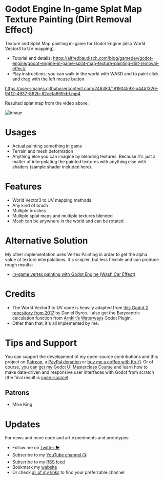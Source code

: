 # Godot Engine In-game Splat Map Texture Painting (Dirt Removal Effect)

Texture and Splat Map painting in-game for Godot Engine (also World Vector3 to UV mapping).

- Tutorial and details: https://alfredbaudisch.com/blog/gamedev/godot-engine/godot-engine-in-game-splat-map-texture-painting-dirt-removal-effect/
- Play instructions: you can walk in the world with WASD and to paint click and drag with the left mouse button

https://user-images.githubusercontent.com/248383/181904593-a44b1326-94f2-4937-882b-82cefa869cbf.mp4

Resulted splat map from the video above:

![image](https://user-images.githubusercontent.com/248383/181905127-32d9533a-ef76-40cb-b2a5-b1c39130e6fe.png)

# Usages
<ul><li>Actual painting something in game</li><li>Terrain and mesh deformation</li><li>Anything else you can imagine by blending textures. Because it's just a matter of interpolating the painted textures with anything else with shaders (sample shader included here).</li></ul>

# Features
<ul><li>World Vector3 to UV mapping methods</li><li>Any kind of brush</li><li>Multiple brushes</li><li>Multiple splat maps and multiple textures blended</li><li>Mesh can be anywhere in the world and can be rotated</li></ul>

# Alternative Solution
My other implementation uses Vertex Painting in order to get the alpha value of texture interpolations. It's simpler, but less flexible and can produce rough results:
- [In-game vertex painting with Godot Engine (Wash Car Effect)](https://github.com/alfredbaudisch/GodotInGameVertexPaintingDirtEffect)

# Credits
- The World Vector3 to UV code is heavily adapted from [this Godot 2 repository from 2017](https://github.com/thefryscorer/GodotPaintDemo) by Daniel Byron. I also got the Barycentric calculation function from [Arnklit’s Waterways](https://github.com/Arnklit/WaterwaysDemo) Godot Plugin.
- Other than that, it's all implemented by me.

# Tips and Support
You can support the development of my open-source contributions and this project on [Patreon](https://www.patreon.com/alfredbaudisch), a [PayPal donation](https://www.paypal.com/donate?hosted_button_id=FC5FTRRE3548C) or [buy me a coffee with Ko-fi](https://ko-fi.com/alfredbaudisch). Or of course, [you can get my Godot UI Masterclass Course](https://bit.ly/GodotUI) and learn how to make data-driven and responsive user interfaces with Godot from scratch (the final result is [open-source](https://github.com/alfredbaudisch/GodotDynamicInventorySystem)).

## Patrons
-   Mike King

# Updates
For news and more code and art experiments and prototypes:

- Follow me on [Twitter 🐦](https://twitter.com/alfredbaudisch)
- Subscribe to my [YouTube channel 📺](https://www.youtube.com/alfredbaudischcreations)
- Subscribe to my [RSS feed](https://alfredbaudisch.com/feed)
- Bookmark my [website](https://alfredbaudisch.com)
- Or check [all of my links](https://linktr.ee/alfredbaudisch) to find your preferrable channel
